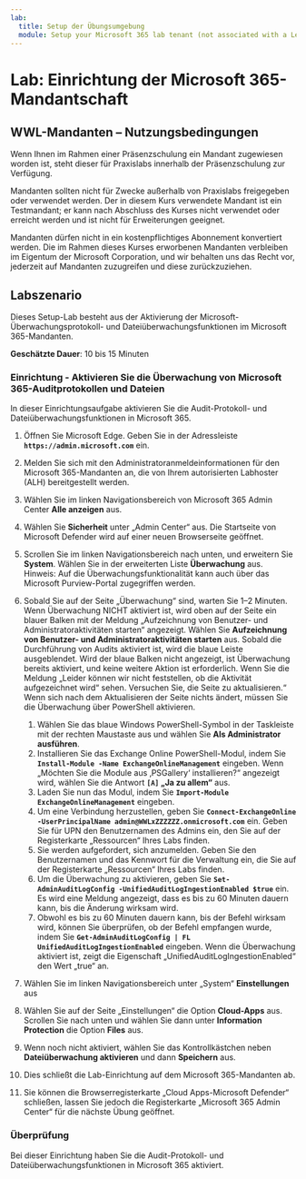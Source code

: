 ```yaml
---
lab:
  title: Setup der Übungsumgebung
  module: Setup your Microsoft 365 lab tenant (not associated with a Learn module)
---
```


# Lab: Einrichtung der Microsoft 365-Mandantschaft

## WWL-Mandanten – Nutzungsbedingungen
Wenn Ihnen im Rahmen einer Präsenzschulung ein Mandant zugewiesen worden ist, steht dieser für Praxislabs innerhalb der Präsenzschulung zur Verfügung.

Mandanten sollten nicht für Zwecke außerhalb von Praxislabs freigegeben oder verwendet werden. Der in diesem Kurs verwendete Mandant ist ein Testmandant; er kann nach Abschluss des Kurses nicht verwendet oder erreicht werden und ist nicht für Erweiterungen geeignet.

Mandanten dürfen nicht in ein kostenpflichtiges Abonnement konvertiert werden. Die im Rahmen dieses Kurses erworbenen Mandanten verbleiben im Eigentum der Microsoft Corporation, und wir behalten uns das Recht vor, jederzeit auf Mandanten zuzugreifen und diese zurückzuziehen.

## Labszenario

Dieses Setup-Lab besteht aus der Aktivierung der Microsoft-Überwachungsprotokoll- und Dateiüberwachungsfunktionen im Microsoft 365-Mandanten.

**Geschätzte Dauer**: 10 bis 15 Minuten

### Einrichtung - Aktivieren Sie die Überwachung von Microsoft 365-Auditprotokollen und Dateien

In dieser Einrichtungsaufgabe aktivieren Sie die Audit-Protokoll- und Dateiüberwachungsfunktionen in Microsoft 365.  

1. Öffnen Sie Microsoft Edge. Geben Sie in der Adressleiste **`https://admin.microsoft.com`** ein.

1. Melden Sie sich mit den Administratoranmeldeinformationen für den Microsoft 365-Mandanten an, die von Ihrem autorisierten Labhoster (ALH) bereitgestellt werden.

1. Wählen Sie im linken Navigationsbereich von Microsoft 365 Admin Center **Alle anzeigen** aus.

1. Wählen Sie **Sicherheit** unter „Admin Center“ aus.  Die Startseite von Microsoft Defender wird auf einer neuen Browserseite geöffnet.

1. Scrollen Sie im linken Navigationsbereich nach unten, und erweitern Sie **System**.  Wählen Sie in der erweiterten Liste **Überwachung** aus.  Hinweis: Auf die Überwachungsfunktionalität kann auch über das Microsoft Purview-Portal zugegriffen werden.

1. Sobald Sie auf der Seite „Überwachung“ sind, warten Sie 1–2 Minuten.  Wenn Überwachung NICHT aktiviert ist, wird oben auf der Seite ein blauer Balken mit der Meldung „Aufzeichnung von Benutzer- und Administratoraktivitäten starten“ angezeigt.  Wählen Sie **Aufzeichnung von Benutzer- und Administratoraktivitäten starten** aus.  Sobald die Durchführung von Audits aktiviert ist, wird die blaue Leiste ausgeblendet.  Wird der blaue Balken nicht angezeigt, ist Überwachung bereits aktiviert, und keine weitere Aktion ist erforderlich.  Wenn Sie die Meldung „Leider können wir nicht feststellen, ob die Aktivität aufgezeichnet wird“ sehen. Versuchen Sie, die Seite zu aktualisieren.“ Wenn sich nach dem Aktualisieren der Seite nichts ändert, müssen Sie die Überwachung über PowerShell aktivieren.
    1. Wählen Sie das blaue Windows PowerShell-Symbol in der Taskleiste mit der rechten Maustaste aus und wählen Sie **Als Administrator ausführen**.
    1. Installieren Sie das Exchange Online PowerShell-Modul, indem Sie **`Install-Module -Name ExchangeOnlineManagement`** eingeben.  Wenn „Möchten Sie die Module aus ‚PSGallery‘ installieren?“ angezeigt wird, wählen Sie die Antwort **`[A]` „Ja zu allem“** aus.
    1. Laden Sie nun das Modul, indem Sie **`Import-Module ExchangeOnlineManagement`** eingeben.
    1. Um eine Verbindung herzustellen, geben Sie **`Connect-ExchangeOnline -UserPrincipalName admin@WWLxZZZZZZ.onmicrosoft.com`** ein.  Geben Sie für UPN den Benutzernamen des Admins ein, den Sie auf der Registerkarte „Ressourcen“ Ihres Labs finden.
    1. Sie werden aufgefordert, sich anzumelden.  Geben Sie den Benutzernamen und das Kennwort für die Verwaltung ein, die Sie auf der Registerkarte „Ressourcen“ Ihres Labs finden.
    1. Um die Überwachung zu aktivieren, geben Sie **`Set-AdminAuditLogConfig -UnifiedAuditLogIngestionEnabled $true`** ein. Es wird eine Meldung angezeigt, dass es bis zu 60 Minuten dauern kann, bis die Änderung wirksam wird.
    1. Obwohl es bis zu 60 Minuten dauern kann, bis der Befehl wirksam wird, können Sie überprüfen, ob der Befehl empfangen wurde, indem Sie **`Get-AdminAuditLogConfig | FL UnifiedAuditLogIngestionEnabled`** eingeben.  Wenn die Überwachung aktiviert ist, zeigt die Eigenschaft „UnifiedAuditLogIngestionEnabled“ den Wert „true“ an.

1. Wählen Sie im linken Navigationsbereich unter „System“ **Einstellungen** aus

1. Wählen Sie auf der Seite „Einstellungen“ die Option **Cloud-Apps** aus.   Scrollen Sie nach unten und wählen Sie dann unter **Information Protection** die Option **Files** aus.

1. Wenn noch nicht aktiviert, wählen Sie das Kontrollkästchen neben **Dateiüberwachung aktivieren** und dann **Speichern** aus.  

1. Dies schließt die Lab-Einrichtung auf dem Microsoft 365-Mandanten ab.
1. Sie können die Browserregisterkarte „Cloud Apps-Microsoft Defender“ schließen, lassen Sie jedoch die Registerkarte „Microsoft 365 Admin Center“ für die nächste Übung geöffnet.

### Überprüfung

Bei dieser Einrichtung haben Sie die Audit-Protokoll- und Dateiüberwachungsfunktionen in Microsoft 365 aktiviert.
